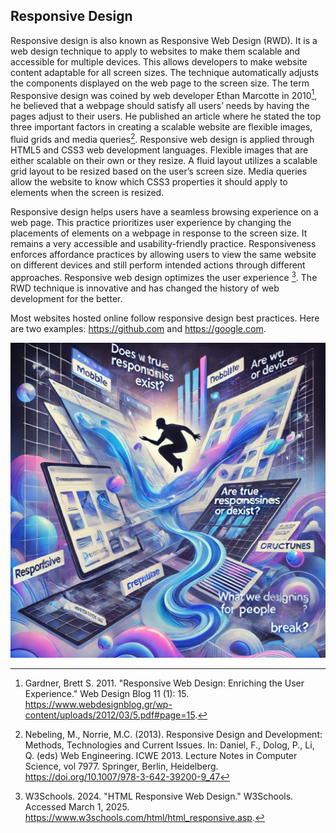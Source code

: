 ## Responsive Design

Responsive design is also known as Responsive Web Design (RWD). It is a web design technique to apply to websites to make them scalable and accessible for multiple devices. This allows developers to make website content adaptable for all screen sizes. 
The technique automatically adjusts the components displayed on the web page to the screen size. The term Responsive design was coined by web developer Ethan Marcotte in 2010[^GardnerRWD], he believed that a webpage should satisfy all users’ needs by having the pages adjust to their users. He published an article where he stated the top three important factors in creating a scalable website are flexible images, fluid grids and media queries[^NebelingRWD]. Responsive web design is applied through HTML5 and CSS3 web development languages. Flexible images that are either scalable on their own or they resize. A fluid layout utilizes a scalable grid layout to be resized based on the user’s screen size. Media queries allow the website to know which CSS3 properties it should apply to elements when the screen is resized. 


Responsive design helps users have a seamless browsing experience on a web page. This practice prioritizes user experience by changing the placements of elements on a webpage in response to the screen size. It remains a very accessible and usability-friendly practice. Responsiveness enforces affordance practices by allowing users to view the same website on different devices and still perform intended actions through different approaches. Responsive web design optimizes the user experience [^W3SchoolsRWD].
The RWD technique is innovative and has changed the history of web development for the better. 

Most websites hosted online follow responsive design best practices. Here are two examples: https://github.com and https://google.com.

![Responsive Design](/images/responsive-design-bodika.png) 

[^GardnerRWD]: Gardner, Brett S. 2011. "Responsive Web Design: Enriching the User Experience." Web Design Blog 11 (1): 15. https://www.webdesignblog.gr/wp-content/uploads/2012/03/5.pdf#page=15.
[^NebelingRWD]: Nebeling, M., Norrie, M.C. (2013). Responsive Design and Development: Methods, Technologies and Current Issues. In: Daniel, F., Dolog, P., Li, Q. (eds) Web Engineering. ICWE 2013. Lecture Notes in Computer Science, vol 7977. Springer, Berlin, Heidelberg. https://doi.org/10.1007/978-3-642-39200-9_47
[^W3SchoolsRWD]: W3Schools. 2024. "HTML Responsive Web Design." W3Schools. Accessed March 1, 2025. https://www.w3schools.com/html/html_responsive.asp.
